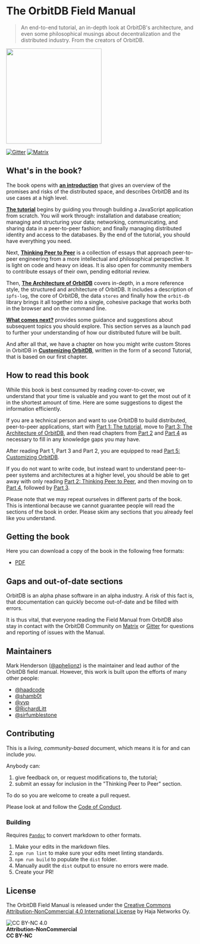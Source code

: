 # The OrbitDB Field Manual

> An end-to-end tutorial, an in-depth look at OrbitDB's architecture, and even some philosophical musings about decentralization and the distributed industry. From the creators of OrbitDB.

<p align="left">
  <img src="images/orbit_db_logo_color.jpg" width="256" />
</p>

[![Gitter](https://img.shields.io/gitter/room/nwjs/nw.js.svg)](https://gitter.im/orbitdb/Lobby) [![Matrix](https://img.shields.io/badge/matrix-%23orbitdb%3Apermaweb.io-blue.svg)](https://riot.permaweb.io/#/room/#orbitdb:permaweb.io)

## What's in the book?

The book opens with **[an introduction](./00_Introduction)** that gives an overview of the promises and risks of the distributed space, and describes OrbitDB and its use cases at a high level.

**[The tutorial](./01_Tutorial/00_Introduction.md)** begins by guiding you through building a JavaScript application from scratch. You will work through: installation and database creation; managing and structuring your data; networking, communicating, and sharing data in a peer-to-peer fashion; and finally managing distributed identity and access to the databases. By the end of the tutorial, you should have everything you need.

Next, **[Thinking Peer to Peer](./02_Thinking_Peer_to_Peer)** is a collection of essays that approach peer-to-peer engineering from a more intellectual and philosophical perspective. It is light on code and heavy on ideas. It is also open for community members to contribute essays of their own, pending editorial review.

Then, **[The Architecture of OrbitDB](./03_The_Architecture_of_OrbitDB)** covers in-depth, in a more reference style, the  structured and architecture of OrbitDB. It includes a description of `ipfs-log`, the core of OrbitDB, the data `stores` and finally how the `orbit-db` library brings it all together into a single, cohesive package that works both in the browser and on the command line.

**[What comes next?](./04_What_Next)** provides some guidance and suggestions about subsequent topics you should explore. This section serves as a launch pad to further your understanding of how our distributed future will be built.

And after all that, we have a chapter on
how you might write custom Stores in OrbitDB
in **[Customizing OrbitDB](./05_Customizing_OrbitDB/00_Introduction.md)**, written in the form
of a second Tutorial, that is based on our
first chapter.

## How to read this book

While this book is best consumed by reading cover-to-cover, we understand that your time is valuable and you want to get the most out of it in the shortest amount of time. Here are some suggestions to digest the information efficiently.

If you are a technical person and want to use OrbitDB to build distributed, peer-to-peer applications, start with [Part 1: The tutorial](./01_Tutorial/00_Introduction.md), move to [Part 3: The Architecture of OrbitDB](./03_The_Architecture_of_OrbitDB), and then read chapters from [Part 2](./02_Thinking_Peer_to_Peer) and [Part 4](./04_What_Next) as necessary to fill in any knowledge gaps you may have.

After reading Part 1, Part 3 and Part 2, you
are equipped to read [Part 5: Customizing OrbitDB](./05_Customizing_OrbitDB/00_Introduction.md).

If you do not want to write code, but instead want to understand peer-to-peer systems and architectures at a higher level, you should be able to get away with only reading [Part 2: Thinking Peer to Peer](./02_Thinking_Peer_to_Peer), and then moving on to [Part 4](./04_What_Next), followed by [Part 3](./03_The_Architecture_of_OrbitDB).

Please note that we may repeat ourselves in different parts of the book. This is intentional because we cannot guarantee people will read the sections of the book in order. Please skim any sections that you already feel like you understand.

## Getting the book

Here you can download a copy of the book in the following free formats:

- [PDF](./dist/Book.pdf)

## Gaps and out-of-date sections

OrbitDB is an alpha phase software in an
alpha industry.
A risk of this fact is, that
documentation can quickly become
out-of-date and be filled with errors.

It is thus vital, that everyone reading
the Field Manual from OrbitDB also
stay in contact with the OrbitDB Community
on [Matrix](https://matrix.to/#/!HsJJxyITRbsZekFjiE:gitter.im?via=gitter.im&via=matrix.org&via=familymoyaers.com) or [Gitter](https://gitter.im/orbitdb/Lobby) for questions and reporting of issues
with the Manual.

## Maintainers

Mark Henderson ([@aphelionz](https://github.com/aphelionz)) is the maintainer and lead author of the OrbitDB field manual. However, this work is built upon the efforts of many other people:

- [@haadcode](https://github.com/haadcode)
- [@shamb0t](https://github.com/shamb0t)
- [@vvp](https://github.com/vvp)
- [@RichardLitt](https://github.com/RichardLitt)
- [@sirfumblestone](https://github.com/sirfumblestone)

## Contributing

This is a _living_, _community-based_ document, which means it is for and can include _you_.

Anybody can:

1. give feedback on, or request modifications to, the tutorial;
2. submit an essay for inclusion in the "Thinking Peer to Peer" section.

To do so you are welcome to create a pull request.

Please look at and follow the [Code of Conduct](CODE_OF_CONDUCT.md).

### Building

Requires [`Pandoc`](https://pandoc.org/) to convert markdown to other formats.

1. Make your edits in the markdown files.
2. `npm run lint` to make sure your edits meet linting standards.
3. `npm run build` to populate the `dist` folder.
4. Manually audit the `dist` output to ensure no errors were made.
5. Create your PR!

## License

The OrbitDB Field Manual is released under the [Creative Commons Attribution-NonCommercial 4.0 International License](https://creativecommons.org/licenses/by-nc/4.0/) by Haja Networks Oy.

![CC BY-NC 4.0](./images/cc-by-nc.png)<br />
**Attribution-NonCommercial**<br />
**CC BY-NC**
